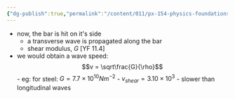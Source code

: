 ```yaml
---
{"dg-publish":true,"permalink":"/content/011/px-154-physics-foundations/px-154-g-mechanical-waves/px-154-g3-shear-waves/","created":"2024-11-25T10:50:32.000+00:00","updated":"2024-11-26T19:52:25.114+00:00"}
---
```


- now, the bar is hit on it's side
	- a transverse wave is propagated along the bar
	- shear modulus, $G$ [YF 11.4]
- we would obtain a wave speed: 
$$v = \sqrt\frac{G}{\rho}$$
		- eg: for steel: $G=7.7\times 10^{10}Nm^{-2}$
			- $v_{shear} = 3.10\times 10^{3}$
			- slower than longitudinal waves
